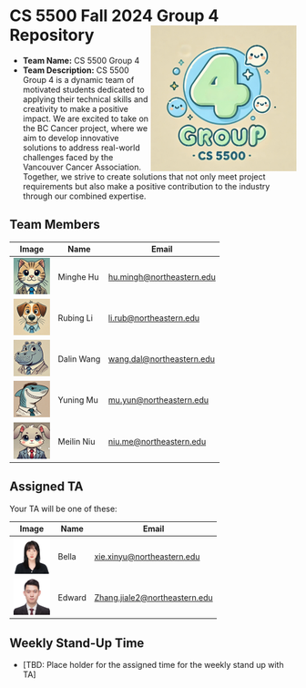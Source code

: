 # CS 5500 Fall 2024 Group 4  Repository <img src="Resources/teamlogo.png" alt="Team Logo" height="256" width="256" align="right">


- **Team Name:** CS 5500 Group 4
- **Team Description:** CS 5500 Group 4 is a dynamic team of motivated students dedicated to applying their technical skills and creativity to make a positive impact. We are excited to take on the BC Cancer project, where we aim to develop innovative solutions to address real-world challenges faced by the Vancouver Cancer Association. Together, we strive to create solutions that not only meet project requirements but also make a positive contribution to the industry through our combined expertise.



## Team Members
| Image | Name | Email |
|-------|------|-------|
| <img src="Resources/cat.png" alt="minghe" height="64" width="64"> | Minghe Hu | hu.mingh@northeastern.edu |
| <img src="Resources/dog.png" alt="rubing" height="64" width="64"> | Rubing Li | li.rub@northeastern.edu |
| <img src="Resources/hippo.png" alt="dalin" height="64" width="64"> | Dalin Wang | wang.dal@northeastern.edu |
| <img src="Resources/shark.png" alt="yuning" height="64" width="64"> | Yuning Mu | mu.yun@northeastern.edu |
| <img src="Resources/rabbit.png" alt="meilin" height="64" width="64"> | Meilin Niu | niu.me@northeastern.edu |


## Assigned TA
Your TA will be one of these:

| Image | Name | Email |
|-------|------|-------|
| <img src="Resources/bella.jpeg" alt="Bella" height="64" width="64"> | Bella | xie.xinyu@northeastern.edu |
| <img src="Resources/edward.jpeg" alt="Edward" height="64" width="64"> | Edward | Zhang.jiale2@northeastern.edu |


## Weekly Stand-Up Time
- [TBD: Place holder for the assigned time for the weekly stand up with TA]
